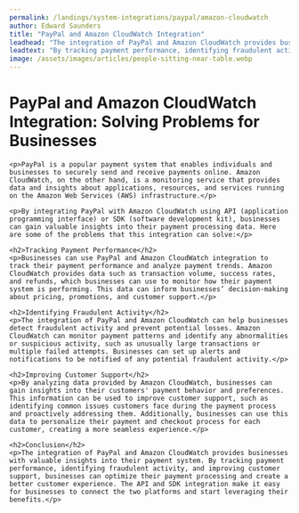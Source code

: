 ```yaml
---
permalink: /landings/system-integrations/paypal/amazon-cloudwatch
author: Edward Saunders
title: "PayPal and Amazon CloudWatch Integration"
leadhead: "The integration of PayPal and Amazon CloudWatch provides businesses with valuable insights into their payment system"
leadtext: "By tracking payment performance, identifying fraudulent activity, and improving customer support, businesses can optimize their payment processing and create a better customer experience. The API and SDK integration make it easy for businesses to connect the two platforms and start leveraging their benefits."
image: /assets/images/articles/people-sitting-near-table.webp
---
```

<div class="arttext">	<h1>PayPal and Amazon CloudWatch Integration: Solving Problems for Businesses</h1>

	<p>PayPal is a popular payment system that enables individuals and businesses to securely send and receive payments online. Amazon CloudWatch, on the other hand, is a monitoring service that provides data and insights about applications, resources, and services running on the Amazon Web Services (AWS) infrastructure.</p>

	<p>By integrating PayPal with Amazon CloudWatch using API (application programming interface) or SDK (software development kit), businesses can gain valuable insights into their payment processing data. Here are some of the problems that this integration can solve:</p>

	<h2>Tracking Payment Performance</h2>
	<p>Businesses can use PayPal and Amazon CloudWatch integration to track their payment performance and analyze payment trends. Amazon CloudWatch provides data such as transaction volume, success rates, and refunds, which businesses can use to monitor how their payment system is performing. This data can inform businesses’ decision-making about pricing, promotions, and customer support.</p>

	<h2>Identifying Fraudulent Activity</h2>
	<p>The integration of PayPal and Amazon CloudWatch can help businesses detect fraudulent activity and prevent potential losses. Amazon CloudWatch can monitor payment patterns and identify any abnormalities or suspicious activity, such as unusually large transactions or multiple failed attempts. Businesses can set up alerts and notifications to be notified of any potential fraudulent activity.</p>

	<h2>Improving Customer Support</h2>
	<p>By analyzing data provided by Amazon CloudWatch, businesses can gain insights into their customers' payment behavior and preferences. This information can be used to improve customer support, such as identifying common issues customers face during the payment process and proactively addressing them. Additionally, businesses can use this data to personalize their payment and checkout process for each customer, creating a more seamless experience.</p>

	<h2>Conclusion</h2>
	<p>The integration of PayPal and Amazon CloudWatch provides businesses with valuable insights into their payment system. By tracking payment performance, identifying fraudulent activity, and improving customer support, businesses can optimize their payment processing and create a better customer experience. The API and SDK integration make it easy for businesses to connect the two platforms and start leveraging their benefits.</p>
</div>